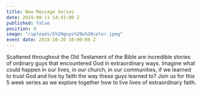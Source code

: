 ```yaml
---
title: New Message Series
date: 2019-08-11 14:41:00 Z
published: false
position: 0
image: "/uploads/5%20guys%20w%20color.jpeg"
event date: 2019-10-20 10:00:00 Z
---
```


Scattered throughout the Old Testament of the Bible are incredible stories of ordinary guys that encountered God in extraordinary ways. Imagine what could happen in our lives, in our church, in our communities, if we learned to trust God and live by faith the way these guys learned to?  Join us for this 5 week series as we explore together how to live lives of extraordinary faith.
